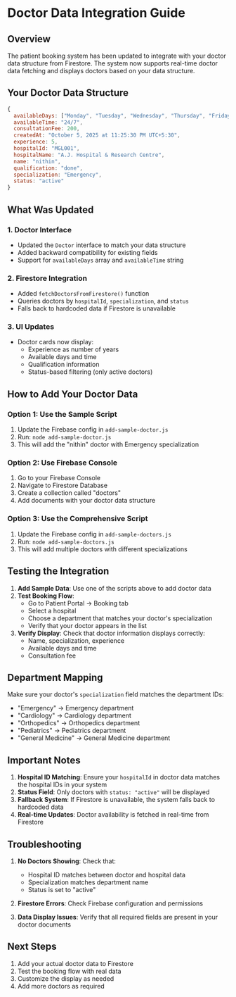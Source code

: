 # Doctor Data Integration Guide

## Overview
The patient booking system has been updated to integrate with your doctor data structure from Firestore. The system now supports real-time doctor data fetching and displays doctors based on your data structure.

## Your Doctor Data Structure
```javascript
{
  availableDays: ["Monday", "Tuesday", "Wednesday", "Thursday", "Friday", "Saturday", "Sunday"],
  availableTime: "24/7",
  consultationFee: 200,
  createdAt: "October 5, 2025 at 11:25:30 PM UTC+5:30",
  experience: 5,
  hospitalId: "MGL001",
  hospitalName: "A.J. Hospital & Research Centre",
  name: "nithin",
  qualification: "done",
  specialization: "Emergency",
  status: "active"
}
```

## What Was Updated

### 1. Doctor Interface
- Updated the `Doctor` interface to match your data structure
- Added backward compatibility for existing fields
- Support for `availableDays` array and `availableTime` string

### 2. Firestore Integration
- Added `fetchDoctorsFromFirestore()` function
- Queries doctors by `hospitalId`, `specialization`, and `status`
- Falls back to hardcoded data if Firestore is unavailable

### 3. UI Updates
- Doctor cards now display:
  - Experience as number of years
  - Available days and time
  - Qualification information
  - Status-based filtering (only active doctors)

## How to Add Your Doctor Data

### Option 1: Use the Sample Script
1. Update the Firebase config in `add-sample-doctor.js`
2. Run: `node add-sample-doctor.js`
3. This will add the "nithin" doctor with Emergency specialization

### Option 2: Use Firebase Console
1. Go to your Firebase Console
2. Navigate to Firestore Database
3. Create a collection called "doctors"
4. Add documents with your doctor data structure

### Option 3: Use the Comprehensive Script
1. Update the Firebase config in `add-sample-doctors.js`
2. Run: `node add-sample-doctors.js`
3. This will add multiple doctors with different specializations

## Testing the Integration

1. **Add Sample Data**: Use one of the scripts above to add doctor data
2. **Test Booking Flow**: 
   - Go to Patient Portal → Booking tab
   - Select a hospital
   - Choose a department that matches your doctor's specialization
   - Verify that your doctor appears in the list
3. **Verify Display**: Check that doctor information displays correctly:
   - Name, specialization, experience
   - Available days and time
   - Consultation fee

## Department Mapping
Make sure your doctor's `specialization` field matches the department IDs:
- "Emergency" → Emergency department
- "Cardiology" → Cardiology department
- "Orthopedics" → Orthopedics department
- "Pediatrics" → Pediatrics department
- "General Medicine" → General Medicine department

## Important Notes

1. **Hospital ID Matching**: Ensure your `hospitalId` in doctor data matches the hospital IDs in your system
2. **Status Field**: Only doctors with `status: "active"` will be displayed
3. **Fallback System**: If Firestore is unavailable, the system falls back to hardcoded data
4. **Real-time Updates**: Doctor availability is fetched in real-time from Firestore

## Troubleshooting

1. **No Doctors Showing**: Check that:
   - Hospital ID matches between doctor and hospital data
   - Specialization matches department name
   - Status is set to "active"

2. **Firestore Errors**: Check Firebase configuration and permissions

3. **Data Display Issues**: Verify that all required fields are present in your doctor documents

## Next Steps

1. Add your actual doctor data to Firestore
2. Test the booking flow with real data
3. Customize the display as needed
4. Add more doctors as required
